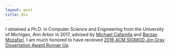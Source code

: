```yaml
---
layout: post
title: Bio
---
```


I obtained a Ph.D. in Computer Science and Engineering from the University of Michigan, Ann Arbor in 2017, 
advised by [Michael Cafarella](http://web.eecs.umich.edu/~michjc/) and [Barzan Mozafari](http://web.eecs.umich.edu/~mozafari/).
I am much honored to have received [2018 ACM SIGMOD Jim Gray Dissertation Award Runner Up](https://sigmod.org/sigmod-awards/sigmod-jim-gray-doctoral-dissertation-award/).



